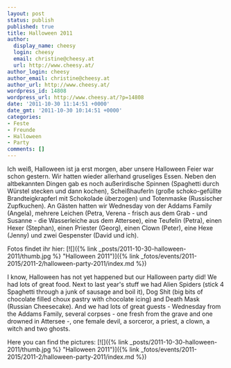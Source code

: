 ```yaml
---
layout: post
status: publish
published: true
title: Halloween 2011
author:
  display_name: cheesy
  login: cheesy
  email: christine@cheesy.at
  url: http://www.cheesy.at/
author_login: cheesy
author_email: christine@cheesy.at
author_url: http://www.cheesy.at/
wordpress_id: 14808
wordpress_url: http://www.cheesy.at/?p=14808
date: '2011-10-30 11:14:51 +0000'
date_gmt: '2011-10-30 10:14:51 +0000'
categories:
- Feste
- Freunde
- Halloween
- Party
comments: []
---
```

<!--:de-->Ich weiß, Halloween ist ja erst morgen, aber unsere Halloween Feier war schon gestern. Wir hatten wieder allerhand gruseliges Essen. Neben den altbekannten Dingen gab es noch außerirdische Spinnen (Spaghetti durch Würstel stecken und dann kochen), Scheißhauferln (große schoko-gefüllte Brandteigkrapferl mit Schokolade überzogen) und Totenmaske (Russischer Zupfkuchen). An Gästen hatten wir Wednesday von der Addams Family (Angela), mehrere Leichen (Petra, Verena - frisch aus dem Grab - und Susanne - die Wasserleiche aus dem Attersee), eine Teufelin (Petra), einen Hexer (Stephan), einen Priester (Georg), einen Clown (Peter), eine Hexe (Jenny) und zwei Gespenster (David und ich).
Fotos findet ihr hier:
[![]({% link _posts/2011-10-30-halloween-2011/thumb.jpg %} "Halloween 2011")]({% link _fotos/events/2011-2015/2011-2/halloween-party-2011/index.md %})
<!--:--><!--:en-->I know, Halloween has not yet happened but our Halloween party did! We had lots of great food. Next to last year's stuff we had Alien Spiders (stick 4 Spaghetti through a junk of sausage and boil it), Dog Shit (big bits of chocolate filled choux pastry with chocolate icing) and Death Mask (Russian Cheesecake). And we had lots of great guests - Wednesday from the Addams Family, several corpses - one fresh from the grave and one drowned in Attersee -, one female devil, a sorceror, a priest, a clown, a witch and two ghosts.
Here you can find the pictures:
[![]({% link _posts/2011-10-30-halloween-2011/thumb.jpg %} "Halloween 2011")]({% link _fotos/events/2011-2015/2011-2/halloween-party-2011/index.md %})<!--:-->
